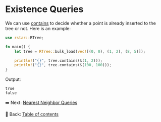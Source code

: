 # Existence Queries

We can use [contains](https://docs.rs/rstar/latest/rstar/struct.RTree.html#method.contains) to decide whether a point is already inserted to the tree or not.
Here is an example:

```rust
use rstar::RTree;

fn main() {
    let tree = RTree::bulk_load(vec![(0, 0), (1, 2), (8, 5)]);

    println!("{}", tree.contains(&(1, 2)));
    println!("{}", tree.contains(&(100, 100)));
}
```

Output:

```text
true
false
```

:arrow_right:  Next: [Nearest Neighbor Queries](./nearest_neighbor_queries.md)

:blue_book: Back: [Table of contents](./../README.md)
